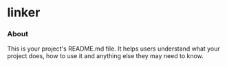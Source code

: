 linker
======

### About

This is your project's README.md file. It helps users understand what your
project does, how to use it and anything else they may need to know.
